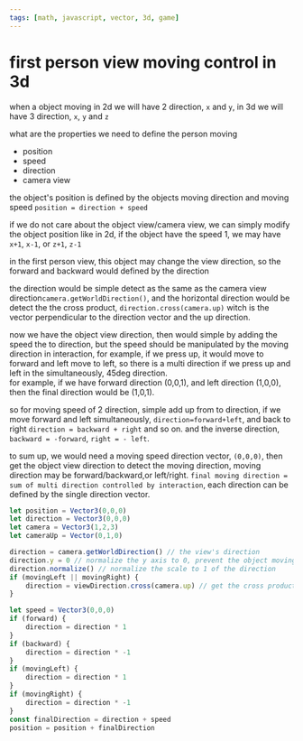 ```yaml
---
tags: [math, javascript, vector, 3d, game]
---
```


# first person view moving control in 3d

when a object moving in 2d we will have 2 direction, `x` and `y`, in 3d we will have 3 direction, `x`, `y` and `z`  
  
what are the properties we need to define the person moving
- position 
- speed
- direction
- camera view  
  
the object's position is defined by the objects moving direction and moving speed
`position = direction + speed`  
  
if we do not care about the object view/camera view, we can simply modify the object position like in 2d, if the object have the speed 1, we may have `x+1`, `x-1`, or `z+1`, `z-1`  
  
in the first person view, this object may change the view direction, so the forward and backward would defined by the direction  

the direction would be simple detect as the same as the camera view direction`camera.getWorldDirection()`, and the horizontal direction would be detect the the cross product, `direction.cross(camera.up)` witch is the vector perpendicular to the direction vector and the up direction.  

now we have the object view direction, then would simple by adding the speed the to direction, but the speed should be manipulated by the moving direction in interaction, for example, if we press up, it would move to forward and left move to left, so there is a multi direction if we press up and left in the simultaneously, 45deg direction.  
for example, if we have forward direction (0,0,1), and left direction (1,0,0), then the final direction would be (1,0,1).  

so for moving speed of 2 direction, simple add up from to direction, if we move forward and left simultaneously, `direction=forward+left`, and back to right `direction = backward + right` and so on. and the inverse direction, `backward = -forward`, `right = - left`.  

to sum up, we would need a moving speed direction vector, `(0,0,0)`, then get the object view direction to detect the moving direction, moving direction may be forward/backward,or left/right. `final moving direction = sum of multi direction controlled by interaction`, each direction can be defined by the single direction vector.  


```javascript
let position = Vector3(0,0,0)
let direction = Vector3(0,0,0)
let camera = Vector3(1,2,3)
let cameraUp = Vector(0,1,0)

direction = camera.getWorldDirection() // the view's direction
direction.y = 0 // normalize the y axis to 0, prevent the object moving up
direction.normalize() // normalize the scale to 1 of the direction
if (movingLeft || movingRight) {
    direction = viewDirection.cross(camera.up) // get the cross product with up direction
}

let speed = Vector3(0,0,0)
if (forward) {
    direction = direction * 1
}
if (backward) {
    direction = direction * -1
}
if (movingLeft) {
    direction = direction * 1
}
if (movingRight) {
    direction = direction * -1
}
const finalDirection = direction + speed
position = position + finalDirection
```